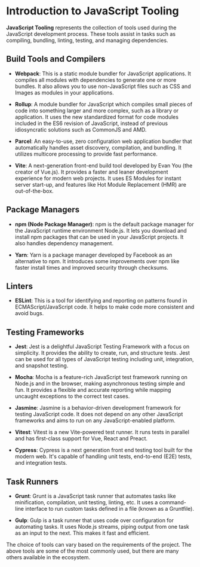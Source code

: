 # Introduction to JavaScript Tooling

**JavaScript Tooling** represents the collection of tools used during the JavaScript development process. These tools assist in tasks such as compiling, bundling, linting, testing, and managing dependencies. 

## Build Tools and Compilers

- **Webpack**: This is a static module bundler for JavaScript applications. It compiles all modules with dependencies to generate one or more bundles. It also allows you to use non-JavaScript files such as CSS and Images as modules in your applications.

- **Rollup**: A module bundler for JavaScript which compiles small pieces of code into something larger and more complex, such as a library or application. It uses the new standardized format for code modules included in the ES6 revision of JavaScript, instead of previous idiosyncratic solutions such as CommonJS and AMD.

- **Parcel**: An easy-to-use, zero configuration web application bundler that automatically handles asset discovery, compilation, and bundling. It utilizes multicore processing to provide fast performance.

- **Vite**: A next-generation front-end build tool developed by Evan You (the creator of Vue.js). It provides a faster and leaner development experience for modern web projects. It uses ES Modules for instant server start-up, and features like Hot Module Replacement (HMR) are out-of-the-box.

## Package Managers

- **npm (Node Package Manager)**: npm is the default package manager for the JavaScript runtime environment Node.js. It lets you download and install npm packages that can be used in your JavaScript projects. It also handles dependency management.

- **Yarn**: Yarn is a package manager developed by Facebook as an alternative to npm. It introduces some improvements over npm like faster install times and improved security through checksums.

## Linters

- **ESLint**: This is a tool for identifying and reporting on patterns found in ECMAScript/JavaScript code. It helps to make code more consistent and avoid bugs.

## Testing Frameworks

- **Jest**: Jest is a delightful JavaScript Testing Framework with a focus on simplicity. It provides the ability to create, run, and structure tests. Jest can be used for all types of JavaScript testing including unit, integration, and snapshot testing.

- **Mocha**: Mocha is a feature-rich JavaScript test framework running on Node.js and in the browser, making asynchronous testing simple and fun. It provides a flexible and accurate reporting while mapping uncaught exceptions to the correct test cases.

- **Jasmine**: Jasmine is a behavior-driven development framework for testing JavaScript code. It does not depend on any other JavaScript frameworks and aims to run on any JavaScript-enabled platform.

- **Vitest**: Vitest is a new Vite-powered test runner. It runs tests in parallel and has first-class support for Vue, React and Preact.

- **Cypress**: Cypress is a next generation front end testing tool built for the modern web. It's capable of handling unit tests, end-to-end (E2E) tests, and integration tests.

## Task Runners

- **Grunt**: Grunt is a JavaScript task runner that automates tasks like minification, compilation, unit testing, linting, etc. It uses a command-line interface to run custom tasks defined in a file (known as a Gruntfile).

- **Gulp**: Gulp is a task runner that uses code over configuration for automating tasks. It uses Node.js streams, piping output from one task as an input to the next. This makes it fast and efficient.

The choice of tools can vary based on the requirements of the project. The above tools are some of the most commonly used, but there are many others available in the ecosystem.
